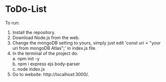 # ToDo-List
To run:
  1. Install the repository.
  2. Download Node.js from the web.
  3. Change the mongoDB setting to yours, simply just edit 'const uri = "your uri from mongoDB Atlas";' in index.js file.
  4. In the terminal of the project do: <br/>
     a. npm init -y <br/>
     b. npm i express ejs body-parser <br/>
     c. node index.js <br/>
  5. Go to website: http://localhost:3000/.
